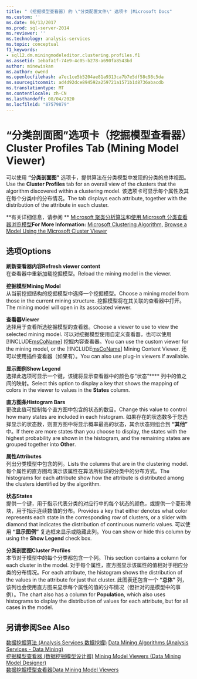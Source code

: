 ```yaml
---
title: " (挖掘模型查看器) 的 \"分类配置文件\" 选项卡 |Microsoft Docs"
ms.custom: ''
ms.date: 06/13/2017
ms.prod: sql-server-2014
ms.reviewer: ''
ms.technology: analysis-services
ms.topic: conceptual
f1_keywords:
- sql12.dm.miningmodeleditor.clustering.profiles.f1
ms.assetid: 1ebafa1f-74e9-4c05-b278-a690fa8543bd
author: minewiskan
ms.author: owend
ms.openlocfilehash: a7ec1ce5b5204ae81a9313ca7b7e5df58c98c5da
ms.sourcegitcommit: ad4d92dce894592a259721a1571b1d8736abacdb
ms.translationtype: MT
ms.contentlocale: zh-CN
ms.lasthandoff: 08/04/2020
ms.locfileid: "87579879"
---
```

# <a name="cluster-profiles-tab-mining-model-viewer"></a><span data-ttu-id="102c9-102">“分类剖面图”选项卡（挖掘模型查看器）</span><span class="sxs-lookup"><span data-stu-id="102c9-102">Cluster Profiles Tab (Mining Model Viewer)</span></span>
  <span data-ttu-id="102c9-103">可以使用 **“分类剖面图”** 选项卡，提供算法在分类模型中发现的分类的总体视图。</span><span class="sxs-lookup"><span data-stu-id="102c9-103">Use the **Cluster Profiles** tab for an overall view of the clusters that the algorithm discovered within a clustering model.</span></span> <span data-ttu-id="102c9-104">该选项卡可显示每个属性及其在每个分类中的分布情况。</span><span class="sxs-lookup"><span data-stu-id="102c9-104">The tab displays each attribute, together with the distribution of the attribute in each cluster.</span></span>  
  
 <span data-ttu-id="102c9-105">\*\*有关详细信息，请参阅 \*\* [Microsoft 聚类分析算法](data-mining/microsoft-clustering-algorithm.md)和[使用 Microsoft 分类查看器浏览模型](data-mining/browse-a-model-using-the-microsoft-cluster-viewer.md)</span><span class="sxs-lookup"><span data-stu-id="102c9-105">**For More Information:** [Microsoft Clustering Algorithm](data-mining/microsoft-clustering-algorithm.md), [Browse a Model Using the Microsoft Cluster Viewer](data-mining/browse-a-model-using-the-microsoft-cluster-viewer.md)</span></span>  
  
## <a name="options"></a><span data-ttu-id="102c9-106">选项</span><span class="sxs-lookup"><span data-stu-id="102c9-106">Options</span></span>  
 <span data-ttu-id="102c9-107">**刷新查看器内容**</span><span class="sxs-lookup"><span data-stu-id="102c9-107">**Refresh viewer content**</span></span>  
 <span data-ttu-id="102c9-108">在查看器中重新加载挖掘模型。</span><span class="sxs-lookup"><span data-stu-id="102c9-108">Reload the mining model in the viewer.</span></span>  
  
 <span data-ttu-id="102c9-109">**挖掘模型**</span><span class="sxs-lookup"><span data-stu-id="102c9-109">**Mining Model**</span></span>  
 <span data-ttu-id="102c9-110">从当前挖掘结构的挖掘模型中选择一个挖掘模型。</span><span class="sxs-lookup"><span data-stu-id="102c9-110">Choose a mining model from those in the current mining structure.</span></span> <span data-ttu-id="102c9-111">挖掘模型将在其关联的查看器中打开。</span><span class="sxs-lookup"><span data-stu-id="102c9-111">The mining model will open in its associated viewer.</span></span>  
  
 <span data-ttu-id="102c9-112">**查看器**</span><span class="sxs-lookup"><span data-stu-id="102c9-112">**Viewer**</span></span>  
 <span data-ttu-id="102c9-113">选择用于查看所选挖掘模型的查看器。</span><span class="sxs-lookup"><span data-stu-id="102c9-113">Choose a viewer to use to view the selected mining model.</span></span> <span data-ttu-id="102c9-114">可以对挖掘模型使用自定义查看器，也可以使用 [!INCLUDE[msCoName](../includes/msconame-md.md)] 挖掘内容查看器。</span><span class="sxs-lookup"><span data-stu-id="102c9-114">You can use the custom viewer for the mining model, or the [!INCLUDE[msCoName](../includes/msconame-md.md)] Mining Content Viewer.</span></span> <span data-ttu-id="102c9-115">还可以使用插件查看器（如果有）。</span><span class="sxs-lookup"><span data-stu-id="102c9-115">You can also use plug-in viewers if available.</span></span>  
  
 <span data-ttu-id="102c9-116">**显示图例**</span><span class="sxs-lookup"><span data-stu-id="102c9-116">**Show Legend**</span></span>  
 <span data-ttu-id="102c9-117">选择此选项可显示一个键，该键将显示查看器中的颜色与“状态”\*\*\*\* 列中的值之间的映射。</span><span class="sxs-lookup"><span data-stu-id="102c9-117">Select this option to display a key that shows the mapping of colors in the viewer to values in the **States** column.</span></span>  
  
 <span data-ttu-id="102c9-118">**直方图条**</span><span class="sxs-lookup"><span data-stu-id="102c9-118">**Histogram Bars**</span></span>  
 <span data-ttu-id="102c9-119">更改此值可控制每个直方图中包含的状态的数目。</span><span class="sxs-lookup"><span data-stu-id="102c9-119">Change this value to control how many states are included in each histogram.</span></span> <span data-ttu-id="102c9-120">如果存在的状态数多于您选择显示的状态数，则直方图中将显示概率最高的状态，其余状态则组合到 **“其他”** 中。</span><span class="sxs-lookup"><span data-stu-id="102c9-120">If there are more states than you choose to display, the states with the highest probability are shown in the histogram, and the remaining states are grouped together into **Other**.</span></span>  
  
 <span data-ttu-id="102c9-121">**属性**</span><span class="sxs-lookup"><span data-stu-id="102c9-121">**Attributes**</span></span>  
 <span data-ttu-id="102c9-122">列出分类模型中包含的列。</span><span class="sxs-lookup"><span data-stu-id="102c9-122">Lists the columns that are in the clustering model.</span></span> <span data-ttu-id="102c9-123">每个属性的直方图均演示该属性在算法所标识的分类中的分布方式。</span><span class="sxs-lookup"><span data-stu-id="102c9-123">The histograms for each attribute show how the attribute is distributed among the clusters identified by the algorithm.</span></span>  
  
 <span data-ttu-id="102c9-124">**状态**</span><span class="sxs-lookup"><span data-stu-id="102c9-124">**States**</span></span>  
 <span data-ttu-id="102c9-125">提供一个键，用于指示代表分类的对应行中的每个状态的颜色，或提供一个菱形滑块，用于指示连续数值的分布。</span><span class="sxs-lookup"><span data-stu-id="102c9-125">Provides a key that either denotes what color represents each state in the corresponding row of clusters, or a slider with diamond that indicates the distribution of continuous numeric values.</span></span> <span data-ttu-id="102c9-126">可以使用 **“显示图例”** 复选框来显示或隐藏此列。</span><span class="sxs-lookup"><span data-stu-id="102c9-126">You can show or hide this column by using the **Show Legend** check box.</span></span>  
  
 <span data-ttu-id="102c9-127">**分类剖面图**</span><span class="sxs-lookup"><span data-stu-id="102c9-127">**Cluster Profiles**</span></span>  
 <span data-ttu-id="102c9-128">本节对于模型中的每个分类都包含一个列。</span><span class="sxs-lookup"><span data-stu-id="102c9-128">This section contains a column for each cluster in the model.</span></span> <span data-ttu-id="102c9-129">对于每个属性，直方图显示该属性的值相对于相应分类的分布情况。</span><span class="sxs-lookup"><span data-stu-id="102c9-129">For each attribute, the histogram shows the distribution of the values in the attribute for just that cluster.</span></span> <span data-ttu-id="102c9-130">此图表还包含一个 **“总体”** 列，该列也会使用直方图来显示每个属性的值的分布情况（但针对的是模型中的事例）。</span><span class="sxs-lookup"><span data-stu-id="102c9-130">The chart also has a column for **Population**, which also uses histograms to display the distribution of values for each attribute, but for all cases in the model.</span></span>  
  
## <a name="see-also"></a><span data-ttu-id="102c9-131">另请参阅</span><span class="sxs-lookup"><span data-stu-id="102c9-131">See Also</span></span>  
 <span data-ttu-id="102c9-132">[数据挖掘算法 &#40;Analysis Services 数据挖掘&#41;](data-mining/data-mining-algorithms-analysis-services-data-mining.md) </span><span class="sxs-lookup"><span data-stu-id="102c9-132">[Data Mining Algorithms &#40;Analysis Services - Data Mining&#41;](data-mining/data-mining-algorithms-analysis-services-data-mining.md) </span></span>  
 <span data-ttu-id="102c9-133">[挖掘模型查看器 &#40;数据挖掘模型设计器&#41;](mining-model-viewers-data-mining-model-designer.md) </span><span class="sxs-lookup"><span data-stu-id="102c9-133">[Mining Model Viewers &#40;Data Mining Model Designer&#41;](mining-model-viewers-data-mining-model-designer.md) </span></span>  
 [<span data-ttu-id="102c9-134">数据挖掘模型查看器</span><span class="sxs-lookup"><span data-stu-id="102c9-134">Data Mining Model Viewers</span></span>](data-mining/data-mining-model-viewers.md)  
  
  
